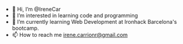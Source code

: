 - 👋 Hi, I’m @IreneCar
- 👀 I’m interested in learning code and programming
- 🌱 I’m currently learning Web Development at Ironhack Barcelona's bootcamp.
- 📫 How to reach me irene.carrionr@gmail.com

<!---
IreneCar/IreneCar is a ✨ special ✨ repository because its `README.md` (this file) appears on your GitHub profile.
You can click the Preview link to take a look at your changes.
--->
